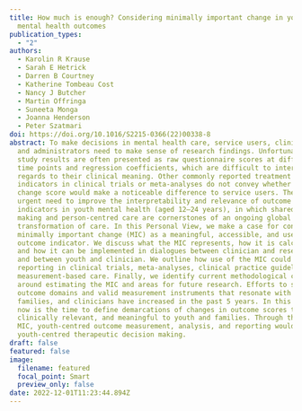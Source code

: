 ```yaml
---
title: How much is enough? Considering minimally important change in youth
  mental health outcomes
publication_types:
  - "2"
authors:
  - Karolin R Krause
  - Sarah E Hetrick
  - Darren B Courtney
  - Katherine Tombeau Cost
  - Nancy J Butcher
  - Martin Offringa
  - Suneeta Monga
  - Joanna Henderson
  - Peter Szatmari
doi: https://doi.org/10.1016/S2215-0366(22)00338-8
abstract: To make decisions in mental health care, service users, clinicians,
  and administrators need to make sense of research findings. Unfortunately,
  study results are often presented as raw questionnaire scores at different
  time points and regression coefficients, which are difficult to interpret with
  regards to their clinical meaning. Other commonly reported treatment outcome
  indicators in clinical trials or meta-analyses do not convey whether a given
  change score would make a noticeable difference to service users. There is an
  urgent need to improve the interpretability and relevance of outcome
  indicators in youth mental health (aged 12–24 years), in which shared decision
  making and person-centred care are cornerstones of an ongoing global
  transformation of care. In this Personal View, we make a case for considering
  minimally important change (MIC) as a meaningful, accessible, and user-centred
  outcome indicator. We discuss what the MIC represents, how it is calculated,
  and how it can be implemented in dialogues between clinician and researcher,
  and between youth and clinician. We outline how use of the MIC could enhance
  reporting in clinical trials, meta-analyses, clinical practice guidelines, and
  measurement-based care. Finally, we identify current methodological challenges
  around estimating the MIC and areas for future research. Efforts to select
  outcome domains and valid measurement instruments that resonate with youth,
  families, and clinicians have increased in the past 5 years. In this context,
  now is the time to define demarcations of changes in outcome scores that are
  clinically relevant, and meaningful to youth and families. Through the use of
  MIC, youth-centred outcome measurement, analysis, and reporting would support
  youth-centred therapeutic decision making.
draft: false
featured: false
image:
  filename: featured
  focal_point: Smart
  preview_only: false
date: 2022-12-01T11:23:44.894Z
---
```

